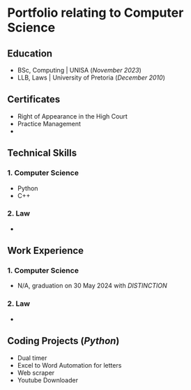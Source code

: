 # Portfolio relating to Computer Science

## Education
- BSc, Computing | UNISA (_November 2023_)								       		
- LLB, Laws	| University of Pretoria (_December 2010_)

## Certificates 
- Right of Appearance in the High Court
- Practice Management
- 

## Technical Skills
### 1. Computer Science
- Python
- C++

### 2. Law
- 

## Work Experience
### 1. Computer Science
- N/A, graduation on 30 May 2024 with _DISTINCTION_

### 2. Law
- 

## Coding Projects (_Python_)
- Dual timer
- Excel to Word Automation for letters
- Web scraper
- Youtube Downloader
